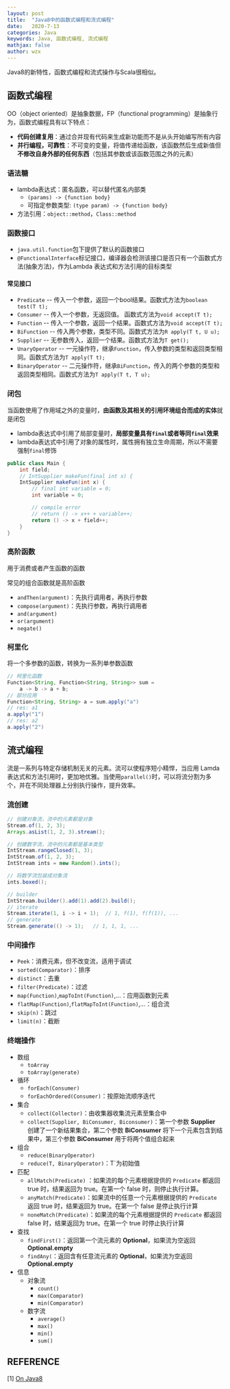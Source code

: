 ```yaml
---
layout: post
title:  "Java8中的函数式编程和流式编程"
date:   2020-7-13
categories: Java
keywords: Java, 函数式编程, 流式编程
mathjax: false
author: wzx
---
```


Java8的新特性，函数式编程和流式操作与Scala很相似。




## 函数式编程
OO（object oriented）是抽象数据，FP（functional programming）是抽象行为，函数式编程具有以下特点：
- **代码创建复用**：通过合并现有代码来生成新功能而不是从头开始编写所有内容
- **并行编程，可靠性**：不可变的变量，将值传递给函数，该函数然后生成新值但**不修改自身外部的任何东西**（包括其参数或该函数范围之外的元素）

### 语法糖
- lambda表达式：匿名函数，可以替代匿名内部类
    - `(params) -> {function body}`
    - 可指定参数类型: `(type param) -> {function body}`
- 方法引用：`object::method`，`Class::method`

### 函数接口
- `java.util.function`包下提供了默认的函数接口
- `@FunctionalInterface`标记接口，编译器会检测该接口是否只有一个函数式方法(抽象方法)，作为Lambda 表达式和方法引用的目标类型

#### 常见接口
- `Predicate` -- 传入一个参数，返回一个bool结果。函数式方法为`boolean test(T t);`
- `Consumer` -- 传入一个参数，无返回值。 函数式方法为`void accept(T t);`
- `Function` -- 传入一个参数，返回一个结果。函数式方法为`void accept(T t);`
- `BiFunction` -- 传入两个参数，类型不同。函数式方法为`R apply(T t, U u);`
- `Supplier` -- 无参数传入，返回一个结果。函数式方法为`T get();`
- `UnaryOperator` -- 一元操作符，继承`Function`，传入参数的类型和返回类型相同。函数式方法为`T apply(T t);`
- `BinaryOperator` -- 二元操作符，继承`BiFunction`，传入的两个参数的类型和返回类型相同。函数式方法为`T apply(T t, T u);`

### 闭包
当函数使用了作用域之外的变量时，**由函数及其相关的引用环境组合而成的实体**就是闭包

- lambda表达式中引用了局部变量时，**局部变量具有`final`或者等同`final`效果**
- lambda表达式中引用了对象的属性时，属性拥有独立生命周期，所以不需要强制`final`修饰

```java
public class Main {
    int field;
    // IntSupplier makeFun(final int x) {
    IntSupplier makeFun(int x) {
        // final int variable = 0;
        int variable = 0;

        // compile error
        // return () -> x++ + variable++;
        return () -> x + field++;
    }
}
```

### 高阶函数
用于消费或者产生函数的函数

常见的组合函数就是高阶函数
- `andThen(argument)`：先执行调用者，再执行参数
- `compose(argument)`：先执行参数，再执行调用者
- `and(argument)`
- `or(argument)`
- `negate()`

### 柯里化
将一个多参数的函数，转换为一系列单参数函数

```java
// 柯里化函数
Function<String, Function<String, String>> sum =
    a -> b -> a + b;
// 部分应用
Function<String, String> a = sum.apply("a")
// res: a1
a.apply("1")
// res: a2
a.apply("2")
```

## 流式编程

流是一系列与特定存储机制无关的元素。流可以使程序短小精悍，当应用 Lamda 表达式和方法引用时，更加地优雅。当使用`parallel()`时，可以将流分割为多个，并在不同处理器上分别执行操作，提升效率。

### 流创建

```java
// 创建对象流，流中的元素都是对象
Stream.of(1, 2, 3);
Arrays.asList(1, 2, 3).stream();

// 创建数字流，流中的元素都是基本类型
IntStream.rangeClosed(1, 3);
IntStream.of(1, 2, 3);
IntStream ints = new Random().ints();

// 将数字流包装成对象流
ints.boxed();

// builder
IntStream.builder().add(1).add(2).build();
// iterate
Stream.iterate(1, i -> i + 1);	// 1, f(1), f(f(1)), ...
// generate
Stream.generate(() -> 1);	// 1, 1, 1, ...
```

### 中间操作

- `Peek`：消费元素，但不改变流，适用于调试
- `sorted(Comparator)`：排序
- `distinct`：去重
- `filter(Predicate)`：过滤
- `map(Function)`,`mapToInt(Function)`,...：应用函数到元素
- `flatMap(Function)`,`flatMapToInt(Function)`,...：组合流
- `skip(n)`：跳过
- `limit(n)`：截断

### 终端操作

- 数组
  - `toArray`
  - `toArray(generate)`
- 循环
  - `forEach(Consumer)`
  - `forEachOrdered(Consumer)`：按原始流顺序迭代
- 集合
  - `collect(Collector)`：由收集器收集流元素至集合中
  - `collect(Supplier, BiConsumer, Biconsumer)`：第一个参数 **Supplier** 创建了一个新结果集合，第二个参数 **BiConsumer** 将下一个元素包含到结果中，第三个参数 **BiConsumer** 用于将两个值组合起来
- 组合
  - `reduce(BinaryOperator)`
  - `reduce(T, BinaryOperator)`：T`为初始值
- 匹配
  - `allMatch(Predicate)` ：如果流的每个元素根据提供的 `Predicate` 都返回 true 时，结果返回为 true。在第一个 false 时，则停止执行计算。
  - `anyMatch(Predicate)`：如果流中的任意一个元素根据提供的 `Predicate` 返回 true 时，结果返回为 true。在第一个 false 是停止执行计算
  - `noneMatch(Predicate)`：如果流的每个元素根据提供的 `Predicate` 都返回 false 时，结果返回为 true。在第一个 true 时停止执行计算
- 查找
  - `findFirst()`：返回第一个流元素的 **Optional**，如果流为空返回 **Optional.empty**
  - `findAny(`：返回含有任意流元素的 **Optional**，如果流为空返回 **Optional.empty**
- 信息
  - 对象流
    - `count()`
    - `max(Comparator)`
    - `min(Comparator)`
  - 数字流
    - `average()`
    - `max()`
    - `min()`
    - `sum()`

## REFERENCE

[1] [On Java8](https://lingcoder.github.io/OnJava8/)
